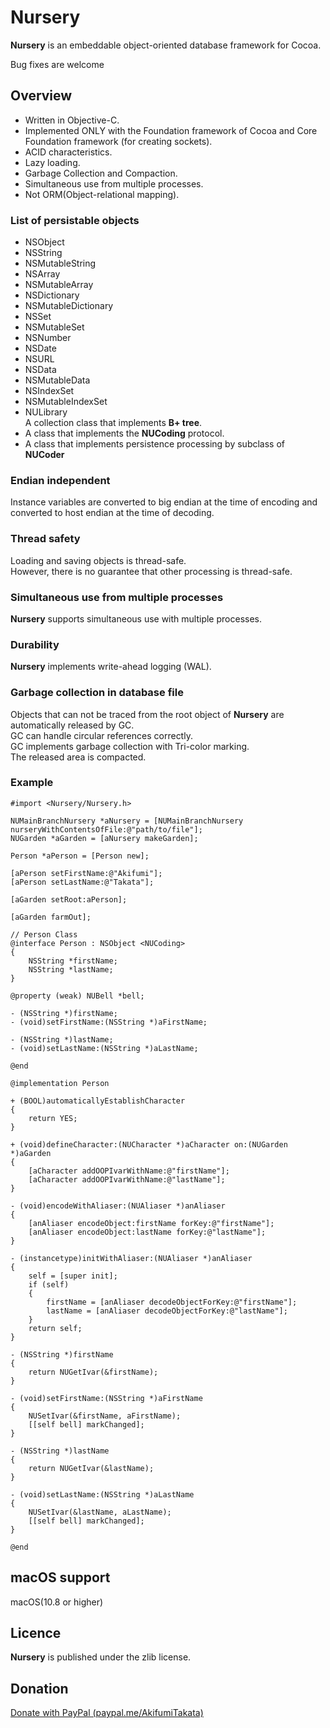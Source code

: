 # Nursery  
**Nursery** is an embeddable object-oriented database framework for Cocoa.

Bug fixes are welcome

## Overview
* Written in Objective-C.  
* Implemented ONLY with the Foundation framework of Cocoa and Core Foundation framework (for creating sockets). 
* ACID characteristics.  
* Lazy loading.
* Garbage Collection and Compaction.
* Simultaneous use from multiple processes.
* Not ORM(Object-relational mapping).  


### List of persistable objects
* NSObject
* NSString
* NSMutableString
* NSArray
* NSMutableArray
* NSDictionary
* NSMutableDictionary
* NSSet
* NSMutableSet
* NSNumber
* NSDate
* NSURL
* NSData
* NSMutableData
* NSIndexSet
* NSMutableIndexSet
* NULibrary  
	A collection class that implements **B+ tree**.
* A class that implements the **NUCoding** protocol.
* A class that implements persistence processing by subclass of **NUCoder**
		
### Endian independent
Instance variables are converted to big endian at the time of encoding and converted to host endian at the time of decoding.

### Thread safety
Loading and saving objects is thread-safe.  
However, there is no guarantee that other processing is thread-safe.

### Simultaneous use from multiple processes
**Nursery** supports simultaneous use with multiple processes.

### Durability
**Nursery** implements write-ahead logging (WAL).

### Garbage collection in database file
Objects that can not be traced from the root object of **Nursery** are automatically released by GC.  
GC can handle circular references correctly.  
GC implements garbage collection with Tri-color marking.  
The released area is compacted.  

### Example
```
#import <Nursery/Nursery.h>

NUMainBranchNursery *aNursery = [NUMainBranchNursery nurseryWithContentsOfFile:@"path/to/file"];
NUGarden *aGarden = [aNursery makeGarden];
    
Person *aPerson = [Person new];

[aPerson setFirstName:@"Akifumi"];
[aPerson setLastName:@"Takata"];

[aGarden setRoot:aPerson];
    
[aGarden farmOut];

// Person Class
@interface Person : NSObject <NUCoding>
{
    NSString *firstName;
    NSString *lastName;
}

@property (weak) NUBell *bell;

- (NSString *)firstName;
- (void)setFirstName:(NSString *)aFirstName;

- (NSString *)lastName;
- (void)setLastName:(NSString *)aLastName;

@end

@implementation Person

+ (BOOL)automaticallyEstablishCharacter
{
    return YES;
}

+ (void)defineCharacter:(NUCharacter *)aCharacter on:(NUGarden *)aGarden
{
    [aCharacter addOOPIvarWithName:@"firstName"];
    [aCharacter addOOPIvarWithName:@"lastName"];
}

- (void)encodeWithAliaser:(NUAliaser *)anAliaser
{
    [anAliaser encodeObject:firstName forKey:@"firstName"];
    [anAliaser encodeObject:lastName forKey:@"lastName"];
}

- (instancetype)initWithAliaser:(NUAliaser *)anAliaser
{
    self = [super init];
    if (self)
    {
        firstName = [anAliaser decodeObjectForKey:@"firstName"];
        lastName = [anAliaser decodeObjectForKey:@"lastName"];
    }
    return self;
}

- (NSString *)firstName
{
    return NUGetIvar(&firstName);
}

- (void)setFirstName:(NSString *)aFirstName
{
    NUSetIvar(&firstName, aFirstName);
    [[self bell] markChanged];
}

- (NSString *)lastName
{
    return NUGetIvar(&lastName);
}

- (void)setLastName:(NSString *)aLastName
{
    NUSetIvar(&lastName, aLastName);
    [[self bell] markChanged];
}

@end
```

## macOS support
macOS(10.8 or higher)

## Licence
**Nursery** is published under the zlib license.

## Donation
[Donate with PayPal (paypal.me/AkifumiTakata)](https://paypal.me/AkifumiTakata)
